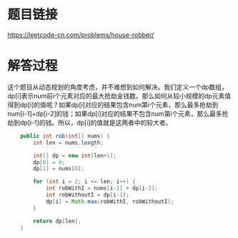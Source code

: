# 题目链接
https://leetcode-cn.com/problems/house-robber/

# 解答过程
这个题目从动态规划的角度考虑，并不难想到如何解决。我们定义一个dp数组，dp[i]表示num前i个元素对应的最大抢劫金钱数。那么如何从较小规模的dp元素值得到dp[i]的值呢？如果dp[i]对应的结果包含num第i个元素，那么最多抢劫到num[i-1]+dp[i-2]的钱；如果dp[i]对应的结果不包含num第i个元素，那么最多抢劫到dp[i-1]的钱。所以，dp[i]的值就是这两者中的较大者。

```java
	public int rob(int[] nums) {
		int len = nums.length;

		int[] dp = new int[len+1];
		dp[0] = 0;
		dp[1] = nums[0];

		for (int i = 2; i <= len; i++) {
			int robWithI = nums[i-1] + dp[i-2];
			int robWithoutI = dp[i-1];
			dp[i] = Math.max(robWithI, robWithoutI);
		}

		return dp[len];
	}
```